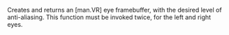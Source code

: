 Creates and returns an [man.VR] eye framebuffer, with the desired level of anti-aliasing. This function must be invoked twice, for the left and right eyes.